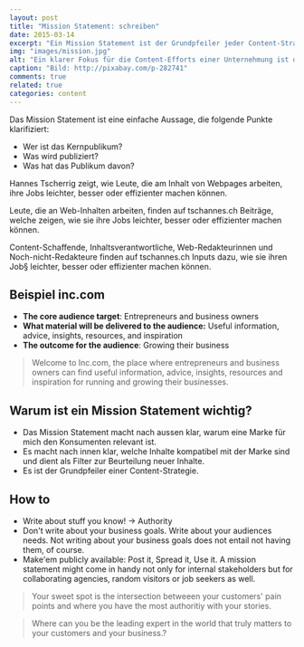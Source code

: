```yaml
---
layout: post
title: "Mission Statement: schreiben"
date: 2015-03-14
excerpt: "Ein Mission Statement ist der Grundpfeiler jeder Content-Strategie. Das Statement beantwortet nicht nur die Warum-Frage, sondern dient als auch Massstab dafür, welche Inhalte produziert und welche vergessen werden sollen."
img: "images/mission.jpg"
alt: "Ein klarer Fokus für die Content-Efforts einer Unternehmung ist das Ziel eines Mission Statements."
caption: "Bild: http://pixabay.com/p-282741"
comments: true
related: true
categories: content
---
```


Das Mission Statement ist eine einfache Aussage, die folgende Punkte klarifiziert:

- Wer ist das Kernpublikum? 
- Was wird publiziert?
- Was hat das Publikum davon?

Hannes Tscherrig zeigt, wie Leute, die am Inhalt von Webpages arbeiten, ihre Jobs leichter, besser oder effizienter machen können.

Leute, die an Web-Inhalten arbeiten, finden auf tschannes.ch Beiträge, welche zeigen, wie sie ihre Jobs leichter, besser oder effizienter machen können.

Content-Schaffende, Inhaltsverantwortliche, Web-Redakteurinnen und Noch-nicht-Redakteure finden auf tschannes.ch Inputs dazu, wie sie ihren Job§ leichter, besser oder effizienter machen können.

## Beispiel inc.com

- **The core audience target**: Entrepreneurs and business owners
- **What material will be delivered to the audience:** Useful information, advice, insights, resources, and inspiration
- **The outcome for the audience**: Growing their business

> Welcome to Inc.com, the place where entrepreneurs and business owners can find useful information, advice, insights, resources and inspiration for running and growing their businesses.

## Warum ist ein Mission Statement wichtig?

- Das Mission Statement macht nach aussen klar, warum eine Marke für mich den Konsumenten relevant ist.
- Es macht nach innen klar, welche Inhalte kompatibel mit der Marke sind und dient als Filter zur Beurteilung neuer Inhalte.
- Es ist der Grundpfeiler einer Content-Strategie.

## How to

- Write about stuff you know! -> Authority
- Don't write about your business goals. Write about your audiences needs. Not writing about your business goals does not entail not having them, of course.
- Make'em publicly available: Post it, Spread it, Use it. A mission statement might come in handy not only for internal stakeholders but for collaborating agencies, random visitors or job seekers as well.

> Your sweet spot is the intersection betweeen your customers' pain points and where you have the most authoritiy with your stories.

> Where can you be the leading expert in the world that truly matters to your customers and your business.?